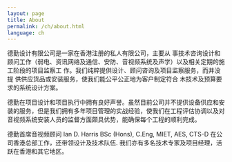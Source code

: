 ```yaml
---
layout: page
title: About
permalink: /ch/about.html
language: ch
---
```


德勤设计有限公司是一家在香港注册的私人有限公司，主要从 事技术咨询设计和顾问工作（弱电、资讯网络及通信、安防、音视频系统及声学）以及相关定期的施工阶段的项目监察工 作。我们纯粹提供设计、顾问咨询及项目监察服务，而并没提 供供应货品或安装服务，使我们能公平公正地为客户制定符合 木技术及预算要求的系统设计方案。

德勤在项目设计和项目执行中拥有良好声誉。虽然目前公司并不提供设备供应和安装的服务，但是我们拥有多年项目管理的实战经验，使我们在工程评估协调以及对音视频系统安装人员的监督方面颇具优势，能确保每个工程的顺利完成。

德勤首席音视频顾问 Ian D. Harris BSc (Hons), C.Eng, MIET, AES, CTS-D 在公司香港总部工作，还带领设计及技术队伍. 我们亦有多名技术专家及项目经理，活跃在香港和其它地区。
